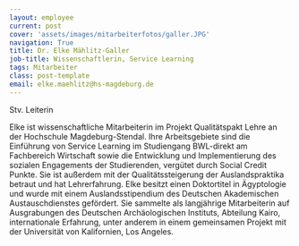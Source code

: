 ```yaml
---
layout: employee
current: post
cover: 'assets/images/mitarbeiterfotos/galler.JPG'
navigation: True
title: Dr. Elke Mählitz-Galler
job-title: Wissenschaftlerin, Service Learning
tags: Mitarbeiter
class: post-template
email: elke.maehlitz@hs-magdeburg.de
---
```


Stv. Leiterin

Elke ist wissenschaftliche Mitarbeiterin im Projekt Qualitätspakt Lehre an der Hochschule Magdeburg-Stendal. Ihre Arbeitsgebiete sind die Einführung von Service Learning im Studiengang BWL-direkt am Fachbereich Wirtschaft sowie die Entwicklung und Implementierung des sozialen Engagements der Studierenden, vergütet durch Social Credit Punkte. Sie ist außerdem mit der Qualitätssteigerung der Auslandspraktika betraut und hat Lehrerfahrung. Elke besitzt einen Doktortitel in Ägyptologie und wurde mit einem Auslandsstipendium des Deutschen Akademischen Austauschdienstes gefördert. Sie sammelte als langjährige Mitarbeiterin auf Ausgrabungen des Deutschen Archäologischen Instituts, Abteilung Kairo, internationale Erfahrung, unter anderem in einem gemeinsamen Projekt mit der Universität von Kalifornien, Los Angeles.